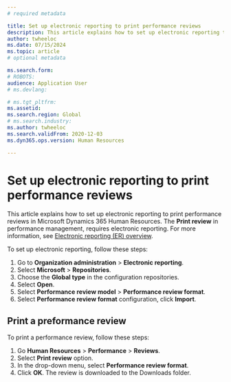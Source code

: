 ```yaml
---
# required metadata

title: Set up electronic reporting to print performance reviews
description: This article explains how to set up electronic reporting to print performance reviews in Microsoft Dynamics 365 Human Resources.
author: twheeloc
ms.date: 07/15/2024
ms.topic: article
# optional metadata

ms.search.form: 
# ROBOTS: 
audience: Application User
# ms.devlang: 

# ms.tgt_pltfrm: 
ms.assetid: 
ms.search.region: Global
# ms.search.industry: 
ms.author: twheeloc
ms.search.validFrom: 2020-12-03
ms.dyn365.ops.version: Human Resources

---
```


# Set up electronic reporting to print performance reviews

This article explains how to set up electronic reporting to print performance reviews in Microsoft Dynamics 365 Human Resources.
The **Print review** in performance management, requires electronic reporting. For more information, see [Electronic reporting (ER) overview](../../fin-ops-core/dev-itpro/analytics/general-electronic-reporting.md). 

To set up electronic reporting, follow these steps:

1.	Go to **Organization administration** > **Electronic reporting**.
2.	Select **Microsoft** > **Repositories**.
3.	Choose the **Global type** in the configuration repositories.
4.	Select **Open**.
5.	Select **Performance review model** > **Performance review format**.
6.	Select **Performance review format** configuration, click **Import**.

## Print a preformance review
To print a performance review, follow these steps:

1. Go **Human Resources** > **Performance** > **Reviews**.
2. Select **Print review** option.
3. In the drop-down menu, select **Performance review format**.
4. Click **OK**. The review is downloaded to the Downloads folder. 




